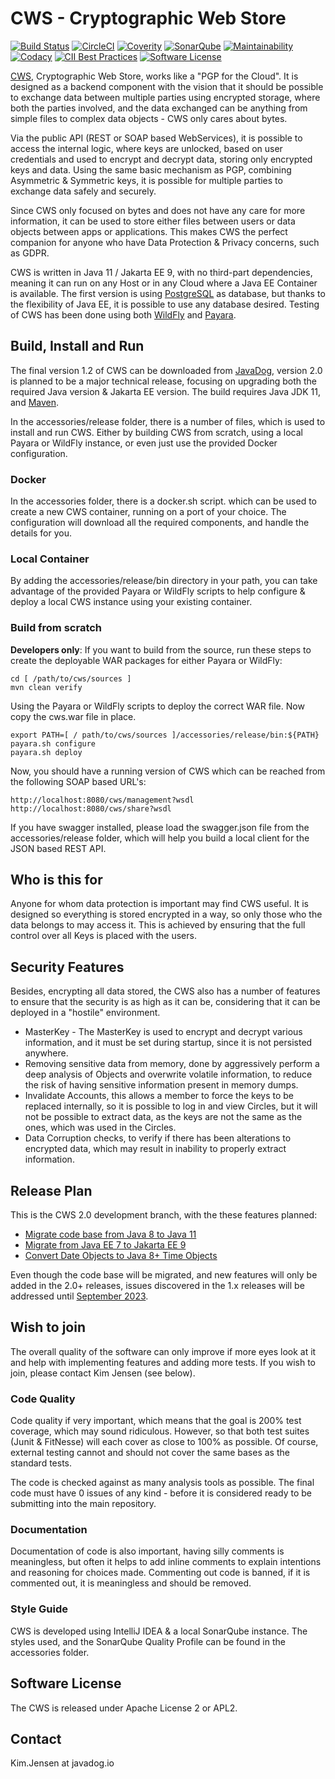 # CWS - Cryptographic Web Store

[![Build Status](https://api.travis-ci.org/JavaDogs/cws.svg)](https://travis-ci.org/JavaDogs/cws)
[![CircleCI](https://circleci.com/gh/JavaDogs/cws.png?style=shield)](https://circleci.com/gh/JavaDogs/cws)
[![Coverity](https://scan.coverity.com/projects/13955/badge.svg)](https://scan.coverity.com/projects/javadogs-cws)
[![SonarQube](https://sonarcloud.io/api/project_badges/measure?project=io.javadog:cws&metric=alert_status)](https://sonarcloud.io/dashboard?id=io.javadog:cws)
[![Maintainability](https://api.codeclimate.com/v1/badges/4b40d6c7f75f9d40ae41/maintainability)](https://codeclimate.com/github/JavaDogs/cws/maintainability)
[![Codacy](https://api.codacy.com/project/badge/Grade/78366d7059554164a3f65ceabe986598)](https://www.codacy.com/app/cws/cws)
[![CII Best Practices](https://bestpractices.coreinfrastructure.org/projects/1566/badge)](https://bestpractices.coreinfrastructure.org/projects/1566)
[![Software License](https://img.shields.io/badge/license-Apache+License+2.0-blue.svg)](http://www.apache.org/licenses/LICENSE-2.0)

[CWS](https://javadog.io/), Cryptographic Web Store, works like a "PGP for the
Cloud". It is designed as a backend component with the vision that it should be
possible to exchange data between multiple parties using encrypted storage,
where both the parties involved, and the data exchanged can be anything from
simple files to complex data objects - CWS only cares about bytes.

Via the public API (REST or SOAP based WebServices), it is possible to access
the internal logic, where keys are unlocked, based on user credentials and used
to encrypt and decrypt data, storing only encrypted keys and data. Using the
same basic mechanism as PGP, combining Asymmetric & Symmetric keys, it is
possible for multiple parties to exchange data safely and securely.

Since CWS only focused on bytes and does not have any care for more information,
it can be used to store either files between users or data objects between apps
or applications. This makes CWS the perfect companion for anyone who have Data
Protection & Privacy concerns, such as GDPR.

CWS is written in Java 11 / Jakarta EE 9, with no third-part dependencies, meaning
it can run on any Host or in any Cloud where a Java EE Container is
available. The first version is using [PostgreSQL](https://www.postgresql.org/)
as database, but thanks to the flexibility of Java EE, it is possible to use any
database desired. Testing of CWS has been done using both
[WildFly](http://www.wildfly.org/) and [Payara](https://payara.fish/).

## Build, Install and Run

The final version 1.2 of CWS can be downloaded from [JavaDog](https://javadog.io/),
version 2.0 is planned to be a major technical release, focusing on upgrading both
the required Java version & Jakarta EE version. The build requires Java JDK 11,
and [Maven](https://maven.apache.org/).

In the accessories/release folder, there is a number of files, which is used to
install and run CWS. Either by building CWS from scratch, using a local Payara
or WildFly instance, or even just use the provided Docker configuration.

### Docker

In the accessories folder, there is a docker.sh script. which can be used to
create a new CWS container, running on a port of your choice. The configuration
will download all the required components, and handle the details for you.

### Local Container

By adding the accessories/release/bin directory in your path, you can take
advantage of the provided Payara or WildFly scripts to help configure & deploy
a local CWS instance using your existing container.

### Build from scratch

**Developers only**: If you want to build from the source, run these steps to
create the deployable WAR packages for either Payara or WildFly:

```
cd [ /path/to/cws/sources ]
mvn clean verify
```

Using the Payara or WildFly scripts to deploy the correct WAR file.
Now copy the cws.war file in place.

```
export PATH=[ / path/to/cws/sources ]/accessories/release/bin:${PATH}
payara.sh configure
payara.sh deploy
```

Now, you should have a running version of CWS which can be reached from the
following SOAP based URL's:

```
http://localhost:8080/cws/management?wsdl
http://localhost:8080/cws/share?wsdl
```

If you have swagger installed, please load the swagger.json file from the
accessories/release folder, which will help you build a local client for the
JSON based REST API.

## Who is this for

Anyone for whom data protection is important may find CWS useful. It is designed
so everything is stored encrypted in a way, so only those who the data belongs
to may access it. This is achieved by ensuring that the full control over all
Keys is placed with the users.

## Security Features

Besides, encrypting all data stored, the CWS also has a number of features to
ensure that the security is as high as it can be, considering that it can be
deployed in a "hostile" environment.

* MasterKey - The MasterKey is used to encrypt and decrypt various information,
  and it must be set during startup, since it is not persisted anywhere.
* Removing sensitive data from memory, done by aggressively perform a deep
  analysis of Objects and overwrite volatile information, to reduce the risk
  of having sensitive information present in memory dumps.
* Invalidate Accounts, this allows a member to force the keys to be replaced
  internally, so it is possible to log in and view Circles, but it will not be
  possible to extract data, as the keys are not the same as the ones, which
  was used in the Circles.
* Data Corruption checks, to verify if there has been alterations to encrypted
  data, which may result in inability to properly extract information.

## Release Plan

This is the CWS 2.0 development branch, with the these features planned:

* [Migrate code base from Java 8 to Java 11](https://github.com/JavaDogs/cws/issues/71)
* [Migrate from Java EE 7 to Jakarta EE 9](https://github.com/JavaDogs/cws/issues/70)
* [Convert Date Objects to Java 8+ Time Objects](https://github.com/JavaDogs/cws/issues/69)

Even though the code base will be migrated, and new features will only be added
in the 2.0+ releases, issues discovered in the 1.x releases will be addressed
until [September 2023](https://adoptopenjdk.net/support.html).

## Wish to join

The overall quality of the software can only improve if more eyes look at it and
help with implementing features and adding more tests. If you wish to join,
please contact Kim Jensen (see below).

### Code Quality

Code quality if very important, which means that the goal is 200% test coverage,
which may sound ridiculous. However, so that both test suites (Junit & FitNesse)
will each cover as close to 100% as possible. Of course, external testing cannot
and should not cover the same bases as the standard tests.

The code is checked against as many analysis tools as possible. The final
code must have 0 issues of any kind - before it is considered ready to be
submitting into the main repository.

### Documentation

Documentation of code is also important, having silly comments is meaningless,
but often it helps to add inline comments to explain intentions and reasoning
for choices made. Commenting out code is banned, if it is commented out, it
is meaningless and should be removed.

### Style Guide

CWS is developed using IntelliJ IDEA & a local SonarQube instance. The styles
used, and the SonarQube Quality Profile can be found in the accessories folder.

## Software License

The CWS is released under Apache License 2 or APL2.

## Contact

Kim.Jensen at javadog.io
